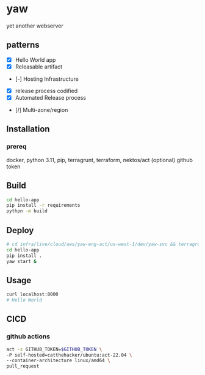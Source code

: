 # yaw
yet another webserver

## patterns
- [X] Hello World app
- [X] Releasable artifact
- [-] Hosting Infrastructure
- [X] release process codified
- [X] Automated Release process
- [/] Multi-zone/region

## Installation

### prereq
docker, python 3.11, pip, terragrunt, terraform, nektos/act (optional)
github token

## Build
```sh
cd hello-app
pip install -r requirements
pythpn -m build
```

## Deploy
```sh
# cd infra/live/cloud/aws/yaw-eng-act/us-west-1/dev/yaw-svc && terragrunt apply
cd hello-app
pip install .
yaw start &
```

## Usage

```sh
curl localhost:8000
# Hello World
```

## CICD

### github actions
```sh
act -s GITHUB_TOKEN=$GITHUB_TOKEN \
-P self-hosted=catthehacker/ubuntu:act-22.04 \
--container-architecture linux/amd64 \
pull_request
```
